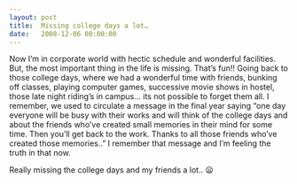 ```yaml
---
layout: post
title:  Missing college days a lot…
date:   2008-12-06 00:00:00
---
```

Now I’m in corporate world with hectic schedule and wonderful facilities. But, the most important thing in the life is missing. That’s fun!!
Going back to those college days, where we had a wonderful time with friends, bunking off classes, playing computer games, successive movie shows in hostel, those late night riding’s in campus… its not possible to forget them all.
I remember, we used to circulate a message in the final year saying “one day everyone will be busy with their works and will think of the college days and about the friends who’ve created small memories in their mind for some time. Then you’ll get back to the work. Thanks to all those friends who’ve created those memories..”
I remember that message and I’m feeling the truth in that now.

Really missing the college days and my friends a lot.. 😦
